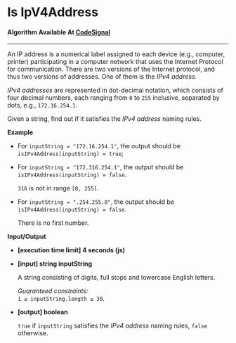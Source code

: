 # Is IpV4Address

#### Algorithm Available At [CodeSignal](https://app.codesignal.com/arcade/intro/level-5/veW5xJednTy4qcjso/description)

---

An IP address is a numerical label assigned to each device (e.g., computer, printer) participating in a computer network that uses the Internet Protocol for communication. There are two versions of the Internet protocol, and thus two versions of addresses. One of them is the _IPv4 address_.

_IPv4 addresses_ are represented in dot-decimal notation, which consists of four decimal numbers, each ranging from `0` to `255` inclusive, separated by dots, e.g., `172.16.254.1`.

Given a string, find out if it satisfies the _IPv4 address_ naming rules.

**Example**

- For `inputString = "172.16.254.1"`, the output should be
  `isIPv4Address(inputString) = true`;

- For `inputString = "172.316.254.1"`, the output should be
  `isIPv4Address(inputString) = false`.

  `316` is not in range `[0, 255]`.

- For `inputString = ".254.255.0"`, the output should be
  `isIPv4Address(inputString) = false`.

  There is no first number.

**Input/Output**

- **[execution time limit] 4 seconds (js)**

- **[input] string inputString**

  A string consisting of digits, full stops and lowercase English letters.

  _Guaranteed constraints:_  
  `1 ≤ inputString.length ≤ 30`.

- **[output] boolean**

  `true` if `inputString` satisfies the _IPv4 address_ naming rules, `false` otherwise.